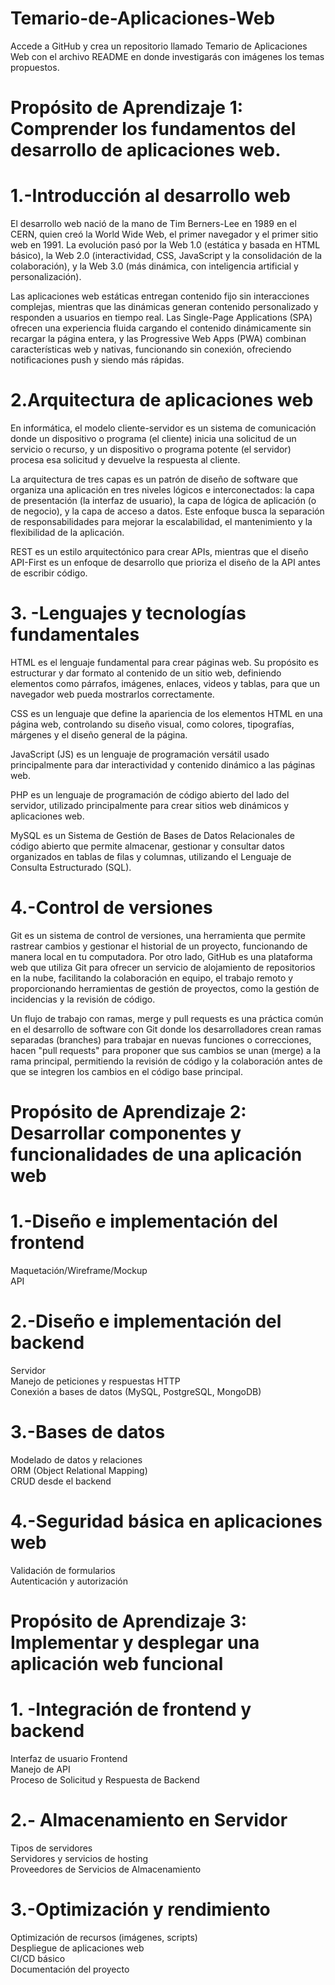 # Temario-de-Aplicaciones-Web
Accede a GitHub y crea un repositorio llamado Temario de Aplicaciones Web con el archivo README en donde investigarás con imágenes los temas propuestos.

# Propósito de Aprendizaje 1: Comprender los fundamentos del desarrollo de aplicaciones web.  
# 1.-Introducción al desarrollo web 
El desarrollo web nació de la mano de Tim Berners-Lee en 1989 en el CERN, quien creó la World Wide Web, el primer navegador y el primer sitio web en 1991. La evolución pasó por la Web 1.0 (estática y basada en HTML básico), la Web 2.0 (interactividad, CSS, JavaScript y la consolidación de la colaboración), y la Web 3.0 (más dinámica, con inteligencia artificial y personalización).  

Las aplicaciones web estáticas entregan contenido fijo sin interacciones complejas, mientras que las dinámicas generan contenido personalizado y responden a usuarios en tiempo real. Las Single-Page Applications (SPA) ofrecen una experiencia fluida cargando el contenido dinámicamente sin recargar la página entera, y las Progressive Web Apps (PWA) combinan características web y nativas, funcionando sin conexión, ofreciendo notificaciones push y siendo más rápidas.  
 
# 2.Arquitectura de aplicaciones web  
En informática, el modelo cliente-servidor es un sistema de comunicación donde un dispositivo o programa (el cliente) inicia una solicitud de un servicio o recurso, y un dispositivo o programa potente (el servidor) procesa esa solicitud y devuelve la respuesta al cliente.  

La arquitectura de tres capas es un patrón de diseño de software que organiza una aplicación en tres niveles lógicos e interconectados: la capa de presentación (la interfaz de usuario), la capa de lógica de aplicación (o de negocio), y la capa de acceso a datos. Este enfoque busca la separación de responsabilidades para mejorar la escalabilidad, el mantenimiento y la flexibilidad de la aplicación.  

REST es un estilo arquitectónico para crear APIs, mientras que el diseño API-First es un enfoque de desarrollo que prioriza el diseño de la API antes de escribir código.  

# 3. -Lenguajes y tecnologías fundamentales  
HTML es el lenguaje fundamental para crear páginas web. Su propósito es estructurar y dar formato al contenido de un sitio web, definiendo elementos como párrafos, imágenes, enlaces, videos y tablas, para que un navegador web pueda mostrarlos correctamente.

CSS es un lenguaje que define la apariencia de los elementos HTML en una página web, controlando su diseño visual, como colores, tipografías, márgenes y el diseño general de la página.

JavaScript (JS) es un lenguaje de programación versátil usado principalmente para dar interactividad y contenido dinámico a las páginas web.

PHP es un lenguaje de programación de código abierto del lado del servidor, utilizado principalmente para crear sitios web dinámicos y aplicaciones web.

MySQL es un Sistema de Gestión de Bases de Datos Relacionales de código abierto que permite almacenar, gestionar y consultar datos organizados en tablas de filas y columnas, utilizando el Lenguaje de Consulta Estructurado (SQL).

# 4.-Control de versiones  
Git es un sistema de control de versiones, una herramienta que permite rastrear cambios y gestionar el historial de un proyecto, funcionando de manera local en tu computadora. Por otro lado, GitHub es una plataforma web que utiliza Git para ofrecer un servicio de alojamiento de repositorios en la nube, facilitando la colaboración en equipo, el trabajo remoto y proporcionando herramientas de gestión de proyectos, como la gestión de incidencias y la revisión de código.  

Un flujo de trabajo con ramas, merge y pull requests es una práctica común en el desarrollo de software con Git donde los desarrolladores crean ramas separadas (branches) para trabajar en nuevas funciones o correcciones, hacen "pull requests" para proponer que sus cambios se unan (merge) a la rama principal, permitiendo la revisión de código y la colaboración antes de que se integren los cambios en el código base principal.  

# Propósito de Aprendizaje 2: Desarrollar componentes y funcionalidades de una aplicación web  
# 1.-Diseño e implementación del frontend  
Maquetación/Wireframe/Mockup  
API  
# 2.-Diseño e implementación del backend  
Servidor  
Manejo de peticiones y respuestas HTTP  
Conexión a bases de datos (MySQL, PostgreSQL, MongoDB)  
# 3.-Bases de datos  
 Modelado de datos y relaciones  
ORM (Object Relational Mapping)  
CRUD desde el backend  
# 4.-Seguridad básica en aplicaciones web  
Validación de formularios  
Autenticación y autorización   

# Propósito de Aprendizaje 3: Implementar y desplegar una aplicación web funcional  
# 1. -Integración de frontend y backend  
Interfaz de usuario Frontend  
Manejo de API  
Proceso de Solicitud y Respuesta de Backend  

# 2.- Almacenamiento en Servidor  
Tipos de servidores   
Servidores y servicios de hosting   
Proveedores de Servicios de Almacenamiento  

# 3.-Optimización y rendimiento  
Optimización de recursos (imágenes, scripts)  
Despliegue de aplicaciones web  
CI/CD básico  
Documentación del proyecto  
